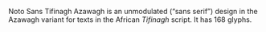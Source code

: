 Noto Sans Tifinagh Azawagh is an unmodulated (“sans serif”) design in the Azawagh variant for texts in the African _Tifinagh_ script. It has 168 glyphs.